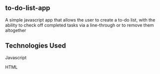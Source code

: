 ## to-do-list-app
A simple javascript app that allows the user to create a to-do list, with the ability to check off completed tasks via a line-through or to remove them altogether

## Technologies Used
Javascript

HTML
